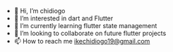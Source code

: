 - 👋 Hi, I’m chidiogo
- 👀 I’m interested in dart and Flutter
- 🌱 I’m currently learning flutter state management
- 💞️ I’m looking to collaborate on future flutter projects
- 📫 How to reach me ikechidiogo19@gmail.com

<!---
ikechidiogo19/ikechidiogo19 is a ✨ special ✨ repository because its `README.md` (this file) appears on your GitHub profile.
You can click the Preview link to take a look at your changes.
--->
